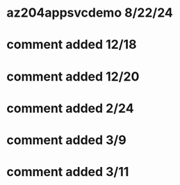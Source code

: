 # az204appsvcdemo  8/22/24
# comment added 12/18
# comment added 12/20
# comment added 2/24
# comment added 3/9
# comment added 3/11

